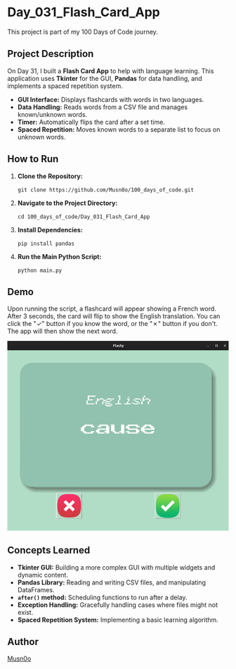 # Day_031_Flash_Card_App

This project is part of my 100 Days of Code journey.

## Project Description

On Day 31, I built a **Flash Card App** to help with language learning. This application uses **Tkinter** for the GUI, **Pandas** for data handling, and implements a spaced repetition system.

- **GUI Interface:** Displays flashcards with words in two languages.
- **Data Handling:** Reads words from a CSV file and manages known/unknown words.
- **Timer:** Automatically flips the card after a set time.
- **Spaced Repetition:** Moves known words to a separate list to focus on unknown words.

## How to Run

1. **Clone the Repository:**
    
    ```
    git clone https://github.com/Musn0o/100_days_of_code.git
    ```
    
2. **Navigate to the Project Directory:**
    
    ```
    cd 100_days_of_code/Day_031_Flash_Card_App
    ```

3. **Install Dependencies:**
    
    ```
    pip install pandas
    ```

4. **Run the Main Python Script:**
    
    ```
    python main.py
    ```

## Demo

Upon running the script, a flashcard will appear showing a French word. After 3 seconds, the card will flip to show the English translation. You can click the "✓" button if you know the word, or the "✗" button if you don't. The app will then show the next word.

![flash card app](flash_card_app.gif)

## Concepts Learned

- **Tkinter GUI:** Building a more complex GUI with multiple widgets and dynamic content.
- **Pandas Library:** Reading and writing CSV files, and manipulating DataFrames.
- **`after()` method:** Scheduling functions to run after a delay.
- **Exception Handling:** Gracefully handling cases where files might not exist.
- **Spaced Repetition System:** Implementing a basic learning algorithm.

## Author

[Musn0o](https://github.com/Musn0o)
